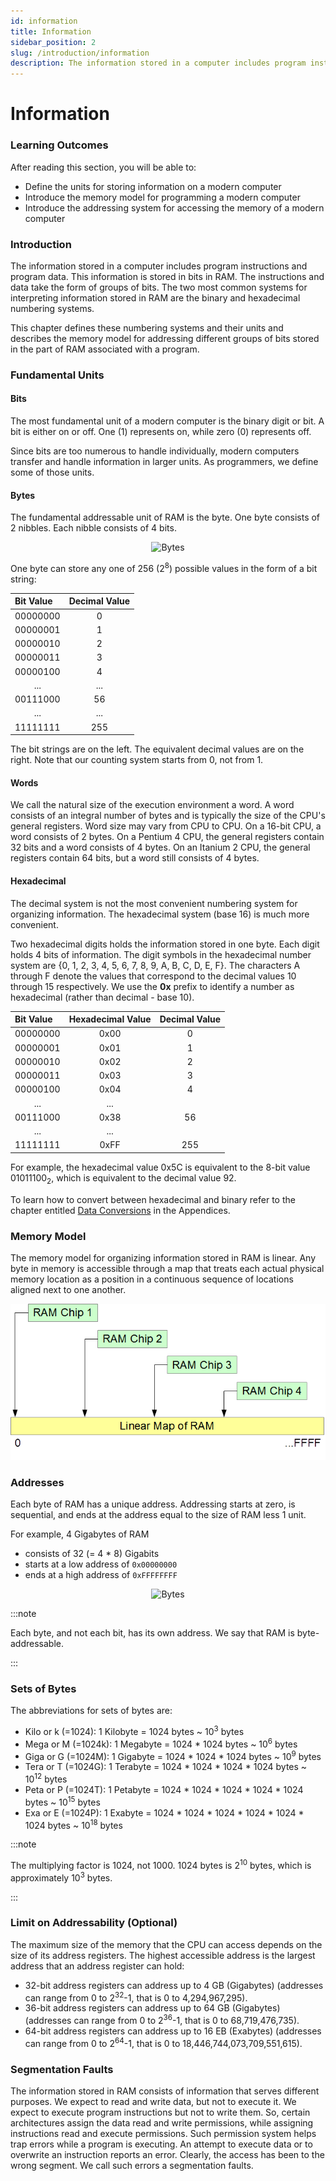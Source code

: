 ```yaml
---
id: information
title: Information
sidebar_position: 2
slug: /introduction/information
description: The information stored in a computer includes program instructions and program data.
---
```


# Information

### Learning Outcomes

After reading this section, you will be able to:

- Define the units for storing information on a modern computer
- Introduce the memory model for programming a modern computer
- Introduce the addressing system for accessing the memory of a modern computer

### Introduction

The information stored in a computer includes program instructions and program data. This information is stored in bits in RAM. The instructions and data take the form of groups of bits. The two most common systems for interpreting information stored in RAM are the binary and hexadecimal numbering systems.

This chapter defines these numbering systems and their units and describes the memory model for addressing different groups of bits stored in the part of RAM associated with a program.

### Fundamental Units

#### Bits

The most fundamental unit of a modern computer is the binary digit or bit. A bit is either on or off. One (1) represents on, while zero (0) represents off.

Since bits are too numerous to handle individually, modern computers transfer and handle information in larger units. As programmers, we define some of those units.

#### Bytes

The fundamental addressable unit of RAM is the byte. One byte consists of 2 nibbles. Each nibble consists of 4 bits.

<span className="mdImg" align="center" alt="A bytes tree image displays relative sizes of bit, nibble and byte">

![Bytes](../../static/img/bytenibbit.jpg)

</span>

One byte can store any one of 256 (2<sup>8</sup>) possible values in the form of a bit string:

| Bit Value            | Decimal Value        |
| :------------------- | :------------------- |
| 00000000             | <center>0</center>   |
| 00000001             | <center>1</center>   |
| 00000010             | <center>2</center>   |
| 00000011             | <center>3</center>   |
| 00000100             | <center>4</center>   |
| <center>...</center> | <center>...</center> |
| 00111000             | <center>56</center>  |
| <center>...</center> | <center>...</center> |
| 11111111             | <center>255</center> |

The bit strings are on the left. The equivalent decimal values are on the right. Note that our counting system starts from 0, not from 1.

#### Words

We call the natural size of the execution environment a word. A word consists of an integral number of bytes and is typically the size of the CPU's general registers. Word size may vary from CPU to CPU. On a 16-bit CPU, a word consists of 2 bytes. On a Pentium 4 CPU, the general registers contain 32 bits and a word consists of 4 bytes. On an Itanium 2 CPU, the general registers contain 64 bits, but a word still consists of 4 bytes.

#### Hexadecimal

The decimal system is not the most convenient numbering system for organizing information. The hexadecimal system (base 16) is much more convenient.

Two hexadecimal digits holds the information stored in one byte. Each digit holds 4 bits of information. The digit symbols in the hexadecimal number system are {0, 1, 2, 3, 4, 5, 6, 7, 8, 9, A, B, C, D, E, F}. The characters A through F denote the values that correspond to the decimal values 10 through 15 respectively. We use the **0x** prefix to identify a number as hexadecimal (rather than decimal - base 10).

| Bit Value            | Hexadecimal Value     | Decimal Value        |
| :------------------- | :-------------------- | :------------------- |
| 00000000             | <center>0x00</center> | <center>0</center>   |
| 00000001             | <center>0x01</center> | <center>1</center>   |
| 00000010             | <center>0x02</center> | <center>2</center>   |
| 00000011             | <center>0x03</center> | <center>3</center>   |
| 00000100             | <center>0x04</center> | <center>4</center>   |
| <center>...</center> | <center>...</center>  |                      |
| 00111000             | <center>0x38</center> | <center>56</center>  |
| <center>...</center> | <center>...</center>  |                      |
| 11111111             | <center>0xFF</center> | <center>255</center> |

For example, the hexadecimal value 0x5C is equivalent to the 8-bit value 01011100<sub>2</sub>, which is equivalent to the decimal value 92.

To learn how to convert between hexadecimal and binary refer to the chapter entitled [Data Conversions](../Resources-Appendices/data-conversions.md) in the Appendices.

### Memory Model

The memory model for organizing information stored in RAM is linear. Any byte in memory is accessible through a map that treats each actual physical memory location as a position in a continuous sequence of locations aligned next to one another.

<span className="mdImg" align="center" alt="A memory model image">

![RAM memory model](../../static/img/ram.png)

</span>

### Addresses

Each byte of RAM has a unique address. Addressing starts at zero, is sequential, and ends at the address equal to the size of RAM less 1 unit.

For example, 4 Gigabytes of RAM

- consists of 32 (= 4 \* 8) Gigabits
- starts at a low address of `0x00000000`
- ends at a high address of `0xFFFFFFFF`

<span className="mdImg" align="center" alt="An unique byte address image">

![Bytes](../../static/img/image21.png)

</span>

:::note

Each byte, and not each bit, has its own address. We say that RAM is byte-addressable.

:::

### Sets of Bytes

The abbreviations for sets of bytes are:

- Kilo or k (=1024): 1 Kilobyte = 1024 bytes ~ 10<sup>3</sup> bytes
- Mega or M (=1024k): 1 Megabyte = 1024 \* 1024 bytes ~ 10<sup>6</sup> bytes
- Giga or G (=1024M): 1 Gigabyte = 1024 \* 1024 \* 1024 bytes ~ 10<sup>9</sup> bytes
- Tera or T (=1024G): 1 Terabyte = 1024 \* 1024 \* 1024 \* 1024 bytes ~ 10<sup>12</sup> bytes
- Peta or P (=1024T): 1 Petabyte = 1024 \* 1024 \* 1024 \* 1024 \* 1024 bytes ~ 10<sup>15</sup> bytes
- Exa or E (=1024P): 1 Exabyte = 1024 \* 1024 \* 1024 \* 1024 \* 1024 \* 1024 bytes ~ 10<sup>18</sup> bytes

:::note

The multiplying factor is 1024, not 1000. 1024 bytes is 2<sup>10</sup> bytes, which is approximately 10<sup>3</sup> bytes.

:::

### Limit on Addressability (Optional)

The maximum size of the memory that the CPU can access depends on the size of its address registers. The highest accessible address is the largest address that an address register can hold:

- 32-bit address registers can address up to 4 GB (Gigabytes) (addresses can range from 0 to 2<sup>32</sup>-1, that is 0 to 4,294,967,295).
- 36-bit address registers can address up to 64 GB (Gigabytes) (addresses can range from 0 to 2<sup>36</sup>-1, that is 0 to 68,719,476,735).
- 64-bit address registers can address up to 16 EB (Exabytes) (addresses can range from 0 to 2<sup>64</sup>-1, that is 0 to 18,446,744,073,709,551,615).

### Segmentation Faults

The information stored in RAM consists of information that serves different purposes. We expect to read and write data, but not to execute it. We expect to execute program instructions but not to write them. So, certain architectures assign the data read and write permissions, while assigning instructions read and execute permissions. Such permission system helps trap errors while a program is executing. An attempt to execute data or to overwrite an instruction reports an error. Clearly, the access has been to the wrong segment. We call such errors a segmentation faults.

